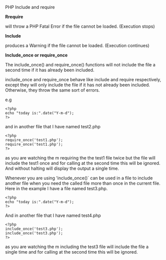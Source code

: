 PHP Include and require

**Rrequire**

will throw a PHP Fatal Error if the file cannot be loaded. (Execution stops)

**Include**

produces a Warning if the file cannot be loaded. (Execution continues)

**Include_once or require_once**

The include_once() and require_once() functions will not include the file a second time if it has already been included.

include_once and require_once behave like include and require respectively, except they will only include the file if it has not already been included. Otherwise, they throw the same sort of errors.

e.g

```apacheconfig
<?php  
echo "today is:".date("Y-m-d");  
?> 
```

and in another file that I have named test2.php

```apacheconfig
<?php  
require_once('test1.php');  
require_once('test1.php');  
?>
```

as you are watching the m requiring the the test1 file twice but the file will include the test1 once and for calling at the second time this will be ignored. And without halting will display the output a single time.



Whenever you are using 'include_once()` can be used in a file to include another file when you need the called file more than once in the current file. Here in the example I have a file named test3.php.

```apacheconfig
<?php  
echo "today is:".date("Y-m-d");  
?> 
```

And in another file that I have named test4.php

```apacheconfig
<?php  
include_once('test3.php');  
include_once('test3.php');  
?>
```

as you are watching the m including the test3 file will include the file a single time and for calling at the second time this will be ignored.
 
